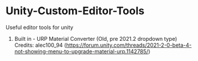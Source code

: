 # Unity-Custom-Editor-Tools
Useful editor tools for unity

1) Built in - URP Material Converter (Old, pre 2021.2 dropdown type)
Credits: alec100_94 (https://forum.unity.com/threads/2021-2-0-beta-4-not-showing-menu-to-upgrade-material-urp.1142785/)
